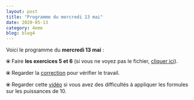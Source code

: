 ```yaml
---
layout: post
title: "Programme du mercredi 13 mai"
date: 2020-05-13
category: 4eme
blog: blog4
---
```


Voici le programme du <b>mercredi 13 mai</b> :

⦿ Faire <b>les exercices 5 et 6</b> (si vous ne voyez pas le fichier, <a href="/exercices/4eme/4eme_exercices_mercredi_13_mai_2020.pdf">cliquer ici</a>). 

<object data="/exercices/4eme/4eme_exercices_mercredi_13_mai_2020.pdf" width="100%" height="500" type='application/pdf'></object>

⦿ Regarder la <a class="correction" href="/exercices/4eme/4eme_exercices_mercredi_13_mai_2020_corrections.pdf">correction</a> pour vérifier le travail.

⦿ Regarder cette <a class="video" href="https://youtu.be/GWz5_veC12U">vidéo</a> si vous avez des difficultés à appliquer les formules sur les puissances de 10.
